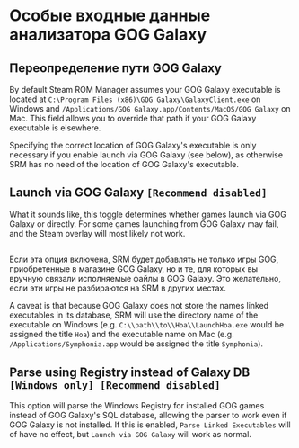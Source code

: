 # Особые входные данные анализатора GOG Galaxy

## Переопределение пути GOG Galaxy

By default Steam ROM Manager assumes your GOG Galaxy executable is located at `C:\Program Files (x86)\GOG Galaxy\GalaxyClient.exe` on Windows and `/Applications/GOG Galaxy.app/Contents/MacOS/GOG Galaxy` on Mac. This field allows you to override that path if your GOG Galaxy executable is elsewhere.

Specifying the correct location of GOG Galaxy's executable is only necessary if you enable launch via GOG Galaxy (see below), as otherwise SRM has no need of the location of GOG Galaxy's executable.

## Launch via GOG Galaxy `[Recommend disabled]`

What it sounds like, this toggle determines whether games launch via GOG Galaxy or directly. For some games launching from GOG Galaxy may fail, and the Steam overlay will most likely not work.

##

Если эта опция включена, SRM будет добавлять не только игры GOG, приобретенные в магазине GOG Galaxy, но и те, для которых вы вручную связали исполняемые файлы в GOG Galaxy. Это желательно, если эти игры не разбираются на SRM в других местах.

A caveat is that because GOG Galaxy does not store the names linked executables in its database, SRM will use the directory name of the executable on Windows (e.g. `C:\\path\\to\\Hoa\\LaunchHoa.exe` would be assigned the title `Hoa`) and the executable name on Mac (e.g. `/Applications/Symphonia.app` would be assigned the title `Symphonia`).

## Parse using Registry instead of Galaxy DB `[Windows only] [Recommend disabled]`
This option will parse the Windows Registry for installed GOG games instead of GOG Galaxy's SQL database, allowing the parser to work even if GOG Galaxy is not installed. If this is enabled, `Parse Linked Executables` will of have no effect, but `Launch via GOG Galaxy` will work as normal.
